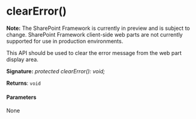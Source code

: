 # clearError()
**Note:** The SharePoint Framework is currently in preview and is subject to change. SharePoint Framework client-side web parts are not currently supported for use in production environments.



This API should be used to clear the error message from the web part display area.

**Signature:** _protected clearError(): void;_

**Returns**: `void`





#### Parameters
None



